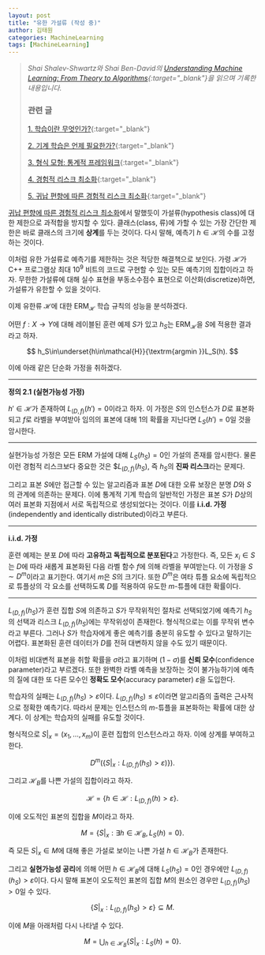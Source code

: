 ```yaml
---
layout: post
title: "유한 가설류 (작성 중)"
author: 김태원
categories: MachineLearning
tags: [MachineLearning]
---
```


> *Shai Shalev-Shwartz와 Shai Ben-David의 [Understanding Machine Learning: From Theory to Algorithms](https://www.cs.huji.ac.il/~shais/UnderstandingMachineLearning/understanding-machine-learning-theory-algorithms.pdf){:target="_blank"}을 읽으며 기록한 내용입니다.*
>
> <h3>관련 글</h3>
>
> [1. 학습이란 무엇인가?](https://pangmoo-ktw.github.io/pangmoo-KTW/uml0){:target="_blank"} 
>
> [2. 기계 학습은 언제 필요한가?](https://pangmoo-ktw.github.io/pangmoo-KTW/uml02){:target="_blank"}
>
> [3. 형식 모형: 통계적 프레임워크](https://pangmoo-ktw.github.io/pangmoo-KTW/uml21){:target="_blank"}
>
> [4. 경험적 리스크 최소화](https://pangmoo-ktw.github.io/pangmoo-KTW/uml22){:target="_blank"}
>
> [5. 귀납 편향에 따른 경험적 리스크 최소화](https://pangmoo-ktw.github.io/pangmoo-KTW/uml23){:target="_blank"}

[귀납 편향에 따른 경험적 리스크 최소화](https://pangmoo-ktw.github.io/pangmoo-KTW/uml23)에서 말했듯이 가설류(hypothesis class)에 대한 제한으로 과적합을 방지할  수 있다.
클래스(class, 류)에 가할 수 있는 가장 간단한 제한은 바로 클래스의 크기에 **상계**를 두는 것이다.
다시 말해, 예측기 $h\in\mathcal{H}$의 수를 고정하는 것이다. 

이처럼 유한 가설류로 예측기를 제한하는 것은 적당한 해결책으로 보인다. 
가령 $\mathcal{H}$가 C++ 프로그램상 최대 $10^9$ 비트의 코드로 구현할 수 있는 모든 예측기의 집합이라고 하자. 
무한한 가설류에 대해 실수 표현을 부동소수점수 표현으로 이산화(discretize)하면, 가설류가 유한할 수 있을 것이다.

이제 유한류 $\mathcal{H}$에 대한 $\textrm{ERM}_{\mathcal{H}}$ 학습 규칙의 성능을 분석하겠다.

어떤 $f:X\rightarrow Y$에 대해 레이블된 훈련 예제 $S$가 있고 $h_S$는 $\textrm{ERM}_{\mathcal{H}}$을 $S$에 적용한 결과라고 하자.

$$
h_S\in\underset{h\in\mathcal{H}}{\textrm{argmin }}L_S(h).
$$

이에 아래 같은 단순화 가정을 취하겠다.

---
**정의 2.1 (실현가능성 가정)**

$h'\in\mathcal{H}$가 존재하여 $L_{(D,f)}(h')=0$이라고 하자. 
이 가정은 $S$의 인스턴스가 $D$로 표본화되고 $f$로 라벨을 부여받아  임의의 표본에 대해 $1$의 확률을 지닌다면 $L_S(h')=0$일 것을 암시한다.

---

실현가능성 가정은 모든 $\mathrm{ERM}$ 가설에 대해 $L_S(h_S)=0$인 가설의 존재를 암시한다.
물론 이런 경험적 리스크보다 중요한 것은 $$L_{(D,f)}(h_S)$, 즉 $h_S$의 **진짜 리스크**라는 문제다.

그리고 표본 $S$에만 접근할 수 있는 알고리즘과 표본 $D$에 대한 오류 보장은 분명 $D$와 $S$의 관계에 의존하는 문제다. 
이에 통계적 기계 학습의 일반적인 가정은 표본 $S$가 $D$상의 여러 표본화 지점에서 서로 독립적으로 생성되었다는 것이다. 
이를 **i.i.d. 가정**(independently and identically distributed)이라고 부른다.

---
**i.i.d. 가정** 

훈련 예제는 분포 $D$에 따라 **고유하고 독립적으로 분포된다**고 가정한다.
즉, 모든 $x_i\in S$는 $D$에 따라 새롭게 표본화된 다음 라벨 함수 $f$에 의해 라벨을 부여받는다.
이 가정을 $S\sim D^m$이라고 표기한다.
여기서 $m$은 $S$의 크기다.
또한 $D^m$은 여타 튜플 요소에 독립적으로 튜플상의 각 요소를 선택하도록 $D$를 적용하여 유도한 $m$-튜플에 대한 확률이다.

---

$L_(D,f)(h_S)$가 훈련 집합 $S$에 의존하고 $S$가 무작위적인 절차로 선택되었기에 예측기 $h_S$의 선택과 리스크 $L_{(D,f)}(h_S)$에는 무작위성이 존재한다. 
형식적으로는 이를 무작위 변수라고 부른다.
그러나 $S$가 학습자에게 좋은 예측기를 충분히 유도할 수 있다고 말하기는 어렵다. 
표본화된 훈련 데이터가 $D$를 전혀 대변하지 않을 수도 있기 때문이다. 

이처럼 비대변적 표본을 취할 확률을 $\sigma$라고 표기하며 $(1-\sigma)$를 **신뢰 모수**(confidence parameter)라고 부르겠다.
또한 완벽한 라벨 예측을 보장하는 것이 불가능하기에 예측의 질에 대한 또 다른 모수인 **정확도 모수**(accuracy parameter) $\varepsilon$을 도입한다.

학습자의 실패는 $L_{(D,f)}(h_S)>\varepsilon$이다.
$L_{(D,f)}(h_S)\leq\varepsilon$이라면 알고리즘의 출력은 근사적으로 정확한 예측기다. 
따라서 문제는 인스턴스의 $m$-튜플을 표본화하는 확률에 대한 상계다.
이 상계는 학습자의 실패를 유도할 것이다.

형식적으로 $S|_x=(x_1,\ldots,x_m)$이 훈련 집합의 인스턴스라고 하자.
이에 상계를 부여하고 한다.

$$
D^m(\lbrace S|_x:L_{(D,f)}(h_S)>\varepsilon)\rbrace).
$$

그리고 $\mathcal{H}_B$를 나쁜 가설의 집합이라고 하자.

$$
\mathcal{H}=\lbrace h\in\mathcal{H}:L_{(D,f)}(h)>\varepsilon\rbrace.
$$

이에 오도적인 표본의 집합을 $M$이라고 하자.

$$
M=\lbrace S|_x:\exists h\in\mathcal{H}_B,L_S(h)=0\rbrace.
$$

즉 모든 $S|_x \in M$에 대해 좋은 가설로 보이는 나쁜 가설 $h\in\mathcal{H}_B$가 존재한다. 

그리고 **실현가능성 공리**에 의해 어떤 $h\in\mathcal{H}_B$에 대해 $L_S(h_S)=0$인 경우에만 $L_{(D,f)}(h_S)>\varepsilon$이다.
다시 말해 표본이 오도적인 표본의 집합 $M$의 원소인 경우만 $L_(D,f)(h_S)>0$일 수 있다.

$$
\lbrace S|_x:L_{(D,f)}(h_S)>\varepsilon\rbrace\subseteq M.
$$

이에 $M$을 아래처럼 다시 나타낼 수 있다.

$$
M = \bigcup_{h\in\mathcal{H}_B}\lbrace S|_x:L_S(h)=0\rbrace.
$$
